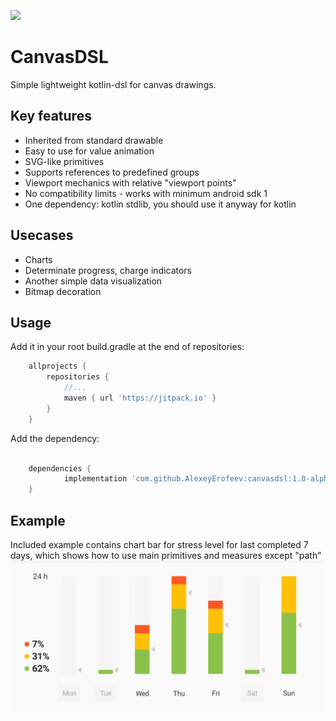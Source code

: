 [![](https://jitpack.io/v/AlexeyErofeev/canvasdsl.svg)](https://jitpack.io/#AlexeyErofeev/canvasdsl)

# CanvasDSL

Simple lightweight kotlin-dsl for canvas drawings.

## Key features

* Inherited from standard drawable
* Easy to use for value animation
* SVG-like primitives
* Supports references to predefined groups 
* Viewport mechanics with relative "viewport points"
* No compatibility limits - works with minimum android sdk 1
* One dependency: kotlin stdlib, you should use it anyway for kotlin

## Usecases

* Charts
* Determinate progress, charge indicators
* Another simple data visualization 
* Bitmap decoration

## Usage

Add it in your root build.gradle at the end of repositories:

```groovy
	allprojects {
		repositories {
			//...
			maven { url 'https://jitpack.io' }
		}
	} 
```

Add the dependency:
```groovy

	dependencies {
	        implementation 'com.github.AlexeyErofeev:canvasdsl:1.0-alpha'
	}
```

## Example
Included example contains chart bar for stress level for last completed 7 days, which shows how to use main primitives and measures except "path"
![Included example screenshot](https://github.com/AlexeyErofeev/canvasdsl/blob/master/ex1.jpg?raw=true)